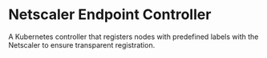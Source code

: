 # Netscaler Endpoint Controller

A Kubernetes controller that registers nodes with predefined labels with the Netscaler to ensure transparent registration.
